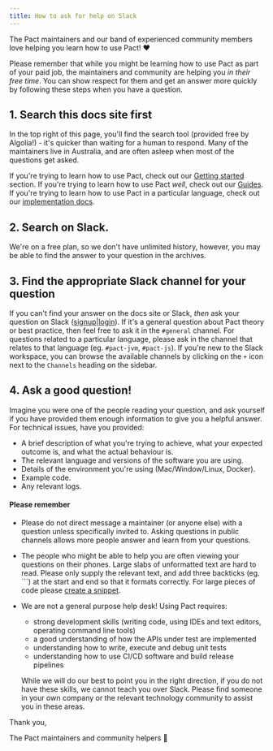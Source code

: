```yaml
---
title: How to ask for help on Slack
---
```


The Pact maintainers and our band of experienced community members love helping you learn how to use Pact! ❤️

Please remember that while you might be learning how to use Pact as part of your paid job, the maintainers and community are helping you _in their free time_. You can show respect for them and get an answer more quickly by following these steps when you have a question.

## 1. Search this docs site first

In the top right of this page, you'll find the search tool (provided free by Algolia!) - it's quicker than waiting for a human to respond. Many of the maintainers live in Australia, and are often asleep when most of the questions get asked.

If you're trying to learn how to use Pact, check out our [Getting started](/) section. If you're trying to learn how to use Pact *well*, check out our [Guides](/consumer). If you're trying to learn how to use Pact in a particular language, check out our [implementation docs](/implementation_guides/cli).

## 2. Search on Slack.

We're on a free plan, so we don't have unlimited history, however, you may be able to find the answer to your question in the archives.

## 3. Find the appropriate Slack channel for your question

If you can't find your answer on the docs site or Slack, _then_ ask your question on Slack ([signup](https://slack.pact.io)|[login](https://pact-foundation.slack.com)). If it's a general question about Pact theory or best practice, then feel free to ask it in the `#general` channel. For questions related to a particular language, please ask in the channel that relates to that language (eg. `#pact-jvm`, `#pact-js`). If you're new to the Slack workspace, you can browse the available channels by clicking on the `+` icon next to the `Channels` heading on the sidebar.

## 4. Ask a good question!

Imagine you were one of the people reading your question, and ask yourself if you have provided them enough information to give you a helpful answer. For technical issues, have you provided:

* A brief description of what you're trying to achieve, what your expected outcome is, and what the actual behaviour is.
* The relevant language and versions of the software you are using.
* Details of the environment you're using (Mac/Window/Linux, Docker).
* Example code.
* Any relevant logs.

#### Please remember

* Please do not direct message a maintainer (or anyone else) with a question unless specifically invited to. Asking questions in public channels allows more people answer and learn from your questions.
* The people who might be able to help you are often viewing your questions on their phones. Large slabs of unformatted text are hard to read. Please only supply the relevant text, and add three backticks (eg. ```) at the start and end so that it formats correctly. For large pieces of code please [create a snippet](https://slack.com/intl/en-au/slack-tips/share-code-snippets).
* We are not a general purpose help desk! Using Pact requires:

    * strong development skills (writing code, using IDEs and text editors, operating command line tools)
    * a good understanding of how the APIs under test are implemented
    * understanding how to write, execute and debug unit tests
    * understanding how to use CI/CD software and build release pipelines

    While we will do our best to point you in the right direction, if you do not have these skills, we cannot teach you over Slack. Please find someone in your own company or the relevant technology community to assist you in these areas.


Thank you,

The Pact maintainers and community helpers 🙏
